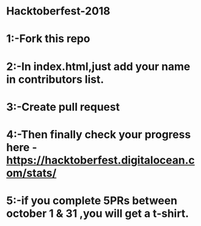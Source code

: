 # Hacktoberfest-2018
# 1:-Fork this repo
# 2:-In index.html,just add your name in contributors list.
# 3:-Create pull request
# 4:-Then finally check your progress here - https://hacktoberfest.digitalocean.com/stats/
# 5:-if you complete 5PRs between october 1 & 31 ,you will get a t-shirt.

